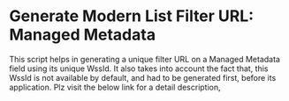 # Generate Modern List Filter URL: Managed Metadata

This script helps in generating a unique filter URL on a Managed Metadata field using its unique WssId. It also takes into account the fact that, this WssId is not available by default, and had to be generated first, before its application. Plz visit the below link for a detail description,

